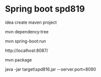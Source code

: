 Spring boot spd819
===========

idea create maven project

mvn dependency:tree

mvn spring-boot:run

http://localhost:8087/

mvn package

java -jar target\spd816.jar --server.port=8090